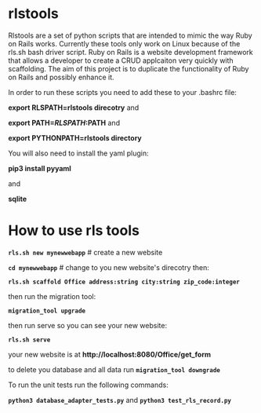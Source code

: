 # rlstools

Rlstools are a set of python scripts that are intended to mimic the way Ruby on Rails works.  Currently these tools only work on Linux because of the rls.sh bash driver script.  Ruby on Rails is a website development framework that allows a developer to create a CRUD applcaiton very quickly with scaffolding.  The aim of this project is to duplicate the functionality of Ruby on Rails and possibly enhance it.

In order to run these scripts you need to add these to your .bashrc file: 

**export RLSPATH=rlstools direcotry**
and

**export PATH=$RLSPATH:$PATH**
and

**export PYTHONPATH=rlstools directory**

You will also need to install the yaml plugin:

**pip3 install pyyaml**

and 

**sqlite**


# How to use rls tools

**```rls.sh new mynewwebapp```**  # create a new website

**```cd mynewwebapp```** # change to you new website's direcotry then:

**```rls.sh scaffold Office address:string city:string zip_code:integer```**

then run the migration tool:

**```migration_tool upgrade```**

then run serve so you can see your new website:

**```rls.sh serve```**

your new website is at **http://localhost:8080/Office/get_form**

to delete you database and all data run **```migration_tool downgrade```**

To run the unit tests run the following commands:

**```python3 database_adapter_tests.py```**
and
**```python3 test_rls_record.py```**
